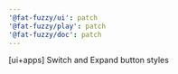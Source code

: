 ```yaml
---
'@fat-fuzzy/ui': patch
'@fat-fuzzy/play': patch
'@fat-fuzzy/doc': patch
---
```


[ui+apps] Switch and Expand button styles
